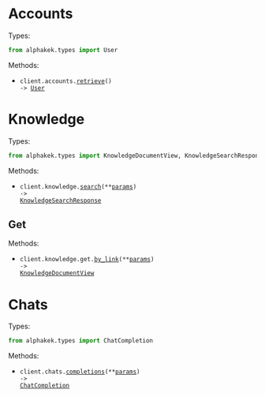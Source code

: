 # Accounts

Types:

```python
from alphakek.types import User
```

Methods:

- <code title="get /account">client.accounts.<a href="./src/alphakek/resources/accounts.py">retrieve</a>() -> <a href="./src/alphakek/types/user.py">User</a></code>

# Knowledge

Types:

```python
from alphakek.types import KnowledgeDocumentView, KnowledgeSearchResponse
```

Methods:

- <code title="post /knowledge/search">client.knowledge.<a href="./src/alphakek/resources/knowledge/knowledge.py">search</a>(\*\*<a href="src/alphakek/types/knowledge_search_params.py">params</a>) -> <a href="./src/alphakek/types/knowledge_search_response.py">KnowledgeSearchResponse</a></code>

## Get

Methods:

- <code title="get /knowledge/get/by_link">client.knowledge.get.<a href="./src/alphakek/resources/knowledge/get.py">by_link</a>(\*\*<a href="src/alphakek/types/knowledge/get_by_link_params.py">params</a>) -> <a href="./src/alphakek/types/knowledge_document_view.py">KnowledgeDocumentView</a></code>

# Chats

Types:

```python
from alphakek.types import ChatCompletion
```

Methods:

- <code title="post /v1/chat/completions">client.chats.<a href="./src/alphakek/resources/chats.py">completions</a>(\*\*<a href="src/alphakek/types/chat_completions_params.py">params</a>) -> <a href="./src/alphakek/types/chat_completion.py">ChatCompletion</a></code>
